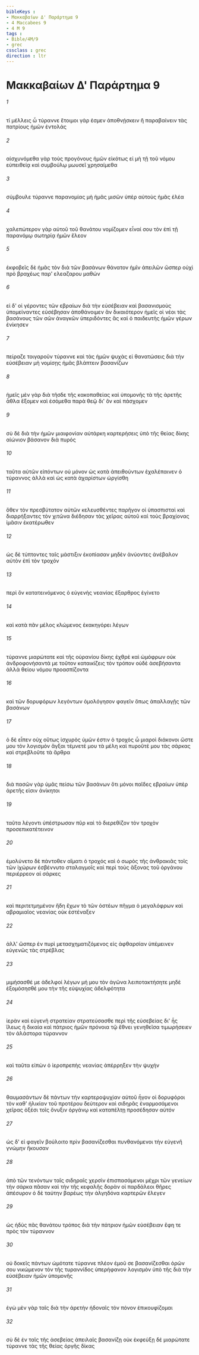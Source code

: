```yaml
---
bibleKeys : 
- Μακκαβαίων Δ' Παράρτημα 9
- 4 Maccabees 9
- 4 M 9
tags : 
- Bible/4M/9
- grec
cssclass : grec
direction : ltr
---
```


# Μακκαβαίων Δ' Παράρτημα 9

###### 1
τί μέλλεις ὦ τύραννε ἕτοιμοι γάρ ἐσμεν ἀποθνῄσκειν ἢ παραβαίνειν τὰς πατρίους ἡμῶν ἐντολάς
###### 2
αἰσχυνόμεθα γὰρ τοὺς προγόνους ἡμῶν εἰκότως εἰ μὴ τῇ τοῦ νόμου εὐπειθείᾳ καὶ συμβούλῳ μωυσεῖ χρησαίμεθα
###### 3
σύμβουλε τύραννε παρανομίας μὴ ἡμᾶς μισῶν ὑπὲρ αὐτοὺς ἡμᾶς ἐλέα
###### 4
χαλεπώτερον γὰρ αὐτοῦ τοῦ θανάτου νομίζομεν εἶναί σου τὸν ἐπὶ τῇ παρανόμῳ σωτηρίᾳ ἡμῶν ἔλεον
###### 5
ἐκφοβεῖς δὲ ἡμᾶς τὸν διὰ τῶν βασάνων θάνατον ἡμῖν ἀπειλῶν ὥσπερ οὐχὶ πρὸ βραχέως παρ' ελεαζαρου μαθών
###### 6
εἰ δ' οἱ γέροντες τῶν εβραίων διὰ τὴν εὐσέβειαν καὶ βασανισμοὺς ὑπομείναντες εὐσέβησαν ἀποθάνοιμεν ἂν δικαιότερον ἡμεῖς οἱ νέοι τὰς βασάνους τῶν σῶν ἀναγκῶν ὑπεριδόντες ἃς καὶ ὁ παιδευτὴς ἡμῶν γέρων ἐνίκησεν
###### 7
πείραζε τοιγαροῦν τύραννε καὶ τὰς ἡμῶν ψυχὰς εἰ θανατώσεις διὰ τὴν εὐσέβειαν μὴ νομίσῃς ἡμᾶς βλάπτειν βασανίζων
###### 8
ἡμεῖς μὲν γὰρ διὰ τῆσδε τῆς κακοπαθείας καὶ ὑπομονῆς τὰ τῆς ἀρετῆς ἆθλα ἕξομεν καὶ ἐσόμεθα παρὰ θεῷ δι' ὃν καὶ πάσχομεν
###### 9
σὺ δὲ διὰ τὴν ἡμῶν μιαιφονίαν αὐτάρκη καρτερήσεις ὑπὸ τῆς θείας δίκης αἰώνιον βάσανον διὰ πυρός
###### 10
ταῦτα αὐτῶν εἰπόντων οὐ μόνον ὡς κατὰ ἀπειθούντων ἐχαλέπαινεν ὁ τύραννος ἀλλὰ καὶ ὡς κατὰ ἀχαρίστων ὠργίσθη
###### 11
ὅθεν τὸν πρεσβύτατον αὐτῶν κελευσθέντες παρῆγον οἱ ὑπασπισταὶ καὶ διαρρήξαντες τὸν χιτῶνα διέδησαν τὰς χεῖρας αὐτοῦ καὶ τοὺς βραχίονας ἱμᾶσιν ἑκατέρωθεν
###### 12
ὡς δὲ τύπτοντες ταῖς μάστιξιν ἐκοπίασαν μηδὲν ἀνύοντες ἀνέβαλον αὐτὸν ἐπὶ τὸν τροχόν
###### 13
περὶ ὃν κατατεινόμενος ὁ εὐγενὴς νεανίας ἔξαρθρος ἐγίνετο
###### 14
καὶ κατὰ πᾶν μέλος κλώμενος ἐκακηγόρει λέγων
###### 15
τύραννε μιαρώτατε καὶ τῆς οὐρανίου δίκης ἐχθρὲ καὶ ὠμόφρων οὐκ ἀνδροφονήσαντά με τοῦτον καταικίζεις τὸν τρόπον οὐδὲ ἀσεβήσαντα ἀλλὰ θείου νόμου προασπίζοντα
###### 16
καὶ τῶν δορυφόρων λεγόντων ὁμολόγησον φαγεῖν ὅπως ἀπαλλαγῇς τῶν βασάνων
###### 17
ὁ δὲ εἶπεν οὐχ οὕτως ἰσχυρὸς ὑμῶν ἐστιν ὁ τροχός ὦ μιαροὶ διάκονοι ὥστε μου τὸν λογισμὸν ἄγξαι τέμνετέ μου τὰ μέλη καὶ πυροῦτέ μου τὰς σάρκας καὶ στρεβλοῦτε τὰ ἄρθρα
###### 18
διὰ πασῶν γὰρ ὑμᾶς πείσω τῶν βασάνων ὅτι μόνοι παῖδες εβραίων ὑπὲρ ἀρετῆς εἰσιν ἀνίκητοι
###### 19
ταῦτα λέγοντι ὑπέστρωσαν πῦρ καὶ τὸ διερεθίζον τὸν τροχὸν προσεπικατέτεινον
###### 20
ἐμολύνετο δὲ πάντοθεν αἵματι ὁ τροχός καὶ ὁ σωρὸς τῆς ἀνθρακιᾶς τοῖς τῶν ἰχώρων ἐσβέννυτο σταλαγμοῖς καὶ περὶ τοὺς ἄξονας τοῦ ὀργάνου περιέρρεον αἱ σάρκες
###### 21
καὶ περιτετμημένον ἤδη ἔχων τὸ τῶν ὀστέων πῆγμα ὁ μεγαλόφρων καὶ αβραμιαῖος νεανίας οὐκ ἐστέναξεν
###### 22
ἀλλ' ὥσπερ ἐν πυρὶ μετασχηματιζόμενος εἰς ἀφθαρσίαν ὑπέμεινεν εὐγενῶς τὰς στρέβλας
###### 23
μιμήσασθέ με ἀδελφοί λέγων μή μου τὸν ἀγῶνα λειποτακτήσητε μηδὲ ἐξομόσησθέ μου τὴν τῆς εὐψυχίας ἀδελφότητα
###### 24
ἱερὰν καὶ εὐγενῆ στρατείαν στρατεύσασθε περὶ τῆς εὐσεβείας δι' ἧς ἵλεως ἡ δικαία καὶ πάτριος ἡμῶν πρόνοια τῷ ἔθνει γενηθεῖσα τιμωρήσειεν τὸν ἀλάστορα τύραννον
###### 25
καὶ ταῦτα εἰπὼν ὁ ἱεροπρεπὴς νεανίας ἀπέρρηξεν τὴν ψυχήν
###### 26
θαυμασάντων δὲ πάντων τὴν καρτεροψυχίαν αὐτοῦ ἦγον οἱ δορυφόροι τὸν καθ' ἡλικίαν τοῦ προτέρου δεύτερον καὶ σιδηρᾶς ἐναρμοσάμενοι χεῖρας ὀξέσι τοῖς ὄνυξιν ὀργάνῳ καὶ καταπέλτῃ προσέδησαν αὐτόν
###### 27
ὡς δ' εἰ φαγεῖν βούλοιτο πρὶν βασανίζεσθαι πυνθανόμενοι τὴν εὐγενῆ γνώμην ἤκουσαν
###### 28
ἀπὸ τῶν τενόντων ταῖς σιδηραῖς χερσὶν ἐπισπασάμενοι μέχρι τῶν γενείων τὴν σάρκα πᾶσαν καὶ τὴν τῆς κεφαλῆς δορὰν οἱ παρδάλεοι θῆρες ἀπέσυρον ὁ δὲ ταύτην βαρέως τὴν ἀλγηδόνα καρτερῶν ἔλεγεν
###### 29
ὡς ἡδὺς πᾶς θανάτου τρόπος διὰ τὴν πάτριον ἡμῶν εὐσέβειαν ἔφη τε πρὸς τὸν τύραννον
###### 30
οὐ δοκεῖς πάντων ὠμότατε τύραννε πλέον ἐμοῦ σε βασανίζεσθαι ὁρῶν σου νικώμενον τὸν τῆς τυραννίδος ὑπερήφανον λογισμὸν ὑπὸ τῆς διὰ τὴν εὐσέβειαν ἡμῶν ὑπομονῆς
###### 31
ἐγὼ μὲν γὰρ ταῖς διὰ τὴν ἀρετὴν ἡδοναῖς τὸν πόνον ἐπικουφίζομαι
###### 32
σὺ δὲ ἐν ταῖς τῆς ἀσεβείας ἀπειλαῖς βασανίζῃ οὐκ ἐκφεύξῃ δέ μιαρώτατε τύραννε τὰς τῆς θείας ὀργῆς δίκας
